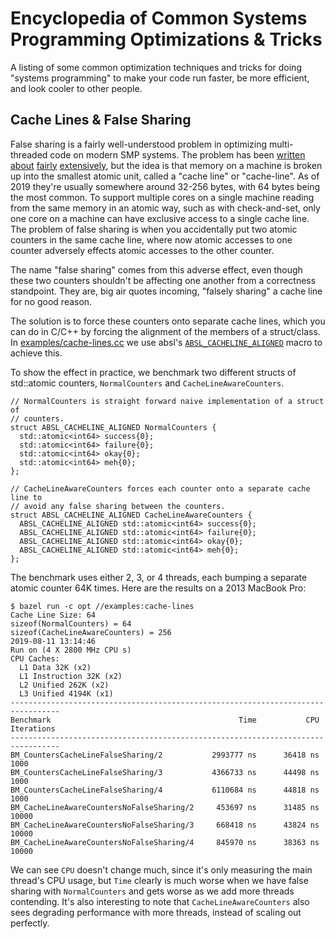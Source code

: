 # Encyclopedia of Common Systems Programming Optimizations & Tricks

A listing of some common optimization techniques and tricks for doing "systems
programming" to make your code run faster, be more efficient, and look cooler to
other people.


## Cache Lines & False Sharing

False sharing is a fairly well-understood problem in optimizing multi-threaded
code on modern SMP systems. The problem has been
[written](https://software.intel.com/en-us/articles/avoiding-and-identifying-false-sharing-among-threads)
[about](https://mechanical-sympathy.blogspot.com/2011/07/false-sharing.html)
[fairly](https://dzone.com/articles/false-sharing)
[extensively](https://herbsutter.com/2009/05/15/effective-concurrency-eliminate-false-sharing/),
but the idea is that memory on a machine is broken up into the smallest atomic
unit, called a "cache line" or "cache-line". As of 2019 they're usually
somewhere around 32-256 bytes, with 64 bytes being the most common. To support
multiple cores on a single machine reading from the same memory in an atomic
way, such as with check-and-set, only one core on a machine can have exclusive
access to a single cache line. The problem of false sharing is when you
accidentally put two atomic counters in the same cache line, where now atomic
accesses to one counter adversely effects atomic accesses to the other counter.

The name "false sharing" comes from this adverse effect, even though these two
counters shouldn't be affecting one another from a correctness standpoint. They
are, big air quotes incoming, "falsely sharing" a cache line for no good reason.

The solution is to force these counters onto separate cache lines, which you can
do in C/C++ by forcing the alignment of the members of a struct/class. In
[examples/cache-lines.cc](examples/cache-lines.cc) we use absl's
[`ABSL_CACHELINE_ALIGNED`](https://github.com/abseil/abseil-cpp/blob/fa00c321073c7ea40a4fc3dfc8a06309eae3d025/absl/base/optimization.h#L99-L148)
macro to achieve this.

To show the effect in practice, we benchmark two different structs of
std::atomic<int64> counters, `NormalCounters` and `CacheLineAwareCounters`.

```
// NormalCounters is straight forward naive implementation of a struct of
// counters.
struct ABSL_CACHELINE_ALIGNED NormalCounters {
  std::atomic<int64> success{0};
  std::atomic<int64> failure{0};
  std::atomic<int64> okay{0};
  std::atomic<int64> meh{0};
};

// CacheLineAwareCounters forces each counter onto a separate cache line to
// avoid any false sharing between the counters.
struct ABSL_CACHELINE_ALIGNED CacheLineAwareCounters {
  ABSL_CACHELINE_ALIGNED std::atomic<int64> success{0};
  ABSL_CACHELINE_ALIGNED std::atomic<int64> failure{0};
  ABSL_CACHELINE_ALIGNED std::atomic<int64> okay{0};
  ABSL_CACHELINE_ALIGNED std::atomic<int64> meh{0};
};
```

The benchmark uses either 2, 3, or 4 threads, each bumping a separate atomic
counter 64K times. Here are the results on a 2013 MacBook Pro:

```
$ bazel run -c opt //examples:cache-lines
Cache Line Size: 64
sizeof(NormalCounters) = 64
sizeof(CacheLineAwareCounters) = 256
2019-08-11 13:14:46
Run on (4 X 2800 MHz CPU s)
CPU Caches:
  L1 Data 32K (x2)
  L1 Instruction 32K (x2)
  L2 Unified 262K (x2)
  L3 Unified 4194K (x1)
---------------------------------------------------------------------------------
Benchmark                                          Time           CPU Iterations
---------------------------------------------------------------------------------
BM_CountersCacheLineFalseSharing/2           2993777 ns      36418 ns       1000
BM_CountersCacheLineFalseSharing/3           4366733 ns      44498 ns       1000
BM_CountersCacheLineFalseSharing/4           6110684 ns      44818 ns       1000
BM_CacheLineAwareCountersNoFalseSharing/2     453697 ns      31485 ns      10000
BM_CacheLineAwareCountersNoFalseSharing/3     668418 ns      43824 ns      10000
BM_CacheLineAwareCountersNoFalseSharing/4     845970 ns      38363 ns      10000
```

We can see `CPU` doesn't change much, since it's only measuring the main
thread's CPU usage, but `Time` clearly is much worse when we have false sharing
with `NormalCounters` and gets worse as we add more threads contending. It's
also interesting to note that `CacheLineAwareCounters` also sees degrading
performance with more threads, instead of scaling out perfectly.
